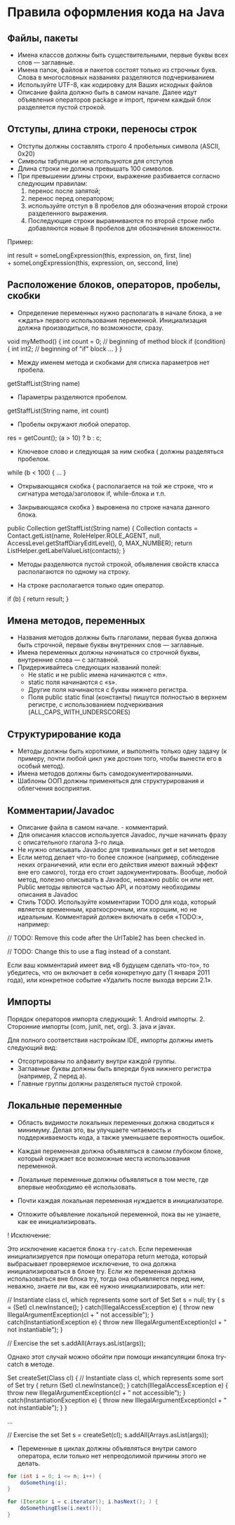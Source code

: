 # Правила оформления кода на Java

## Файлы, пакеты

* Имена классов должны быть существительными, первые буквы всех слов — заглавные.
* Имена папок, файлов и пакетов состоят только из строчных букв. Слова в многословных названиях разделяются подчеркиванием
* Используйте UTF-8,  как кодировку для Ваших исходных файлов
* Описание файла должно быть в самом начале. Далее идут объявления операторов package и import, причем каждый блок разделяется пустой строкой.

## Отступы, длина строки, переносы строк

* Отступы должны составлять строго 4 пробельных символа (ASCII, 0x20)
* Символы табуляции не используются для отступов 
* Длина строки не должна превышать 100 символов.
* При превышении длины строки, выражение разбивается согласно следующим правилам:
     1. перенос после запятой;
     2. перенос перед оператором;
     3. используйте отступ в 8 пробелов для обозначения второй строки разделенного выражения. 
     4. Последующие строки выравниваются по второй строке либо добавляются новые 8 пробелов для обозначения вложенности.

Пример:

int result = someLongExpression(this, expression, on, first, line)     
        + someLongExpression(this, expression, on, seccond, line) 

## Расположение блоков, операторов, пробелы, скобки

* Определение переменных нужно располагать в начале блока, а не «ждать» первого использования переменной. Инициализация должна производиться, по возможности, сразу.

void myMethod() {
    int count = 0; // beginning of method block
    if (condition) {
        int int2; // beginning of "if" block
        ...
    }
}

* Между именем метода и скобками для списка параметров нет пробела.

getStaffList(String name)

* Параметры разделяются пробелом.

getStaffList(String name, int count)

* Пробелы окружают любой оператор.

res = getCount();
(a > 10) ? b : c;

* Ключевое слово и следующая за ним скобка ( должны разделяться пробелом.

while (b < 100) {
    …
}

* Открывающаяся скобка { располагается на той же строке, что и сигнатура метода/заголовок if, while-блока и т.п.

* Закрывающаяся скобка } выровнена по строке начала данного блока.

public Collection getStaffList(String name) {
    Collection contacts = Contact.getList(name, RoleHelper.ROLE_AGENT, null,
    AccessLevel.getStaffDiaryEditLevel(), 0, MAX_NUMBER);
    return ListHelper.getLabelValueList(contacts);
}

* Методы разделяются пустой строкой, объявления свойств класса располагаются по одному на строку.

* На строке располагается только один оператор.

if (b) {
    return result;
}

## Имена методов, переменных

* Названия методов должны быть глаголами, первая буква должна быть строчной, первые буквы внутренних слов — заглавные.
* Имена переменных должны начинаться со строчной буквы, внутренние слова — с заглавной.
* Придерживайтесь следующих названий полей:
     * Не static и не public имена начинаются c «m».
     * static поля начинаются с «s».
     * Другие поля начинаются с буквы нижнего регистра.
     * Поля public static final (константы) пишутся полностью в верхнем регистре, с использованием подчеркивания (ALL_CAPS_WITH_UNDERSCORES)


## Структурирование кода

* Методы должны быть короткими, и выполнять только одну задачу (к примеру, почти любой цикл уже достоин того, чтобы вынести его в особый метод).
* Имена методов должны быть самодокументированными.
* Шаблоны ООП должны применяться для структурирования и облегчения восприятия.


## Комментарии/Javadoc

* Описание файла в самом начале. - комментарий.
* Для описания классов  используется Javadoc, лучше начинать фразу с описательного глагола 3-го лица. 
* Не нужно описывать Javadoc для тривиальных get и set методов
* Если метод делает что-то более сложное (например, соблюдение неких ограничений, или если его действия имеют важный эффект вне его самого), тогда его стоит задокументировать. Вообще, любой метод, полезно описывать в Javadoc, неважно public он или нет. Public методы являются частью API, и поэтому необходимы описания в Javadoc
* Стиль TODO. Используйте комментарии TODO для кода, который является временным, краткосрочным, или хорошим, но не идеальным. Комментарий должен включать в себя «TODO:», например:

// TODO: Remove this code after the UrlTable2 has been checked in.

// TODO: Change this to use a flag instead of a constant.

Если ваш комментарий имеет вид «В будущем сделать что-то», то убедитесь, что он включает в себя конкретную дату (1 января 2011 года), или конкретное событие «Удалить после выхода версии 2.1».


## Импорты

Порядок операторов импорта следующий:
     1. Android импорты.
     2. Сторонние импорты (com, junit, net, org).
     3. java и javax.

Для полного соответствия настройкам IDE, импорты должны иметь следующий вид:
* Отсортированы по алфавиту внутри каждой группы.
* Заглавные буквы должны быть впереди букв нижнего регистра (например, Z перед a).
* Главные группы должны разделяться пустой строкой.


## Локальные переменные 

* Область видимости локальных переменных должна сводиться к минимуму. Делая это, вы улучшаете читаемость и поддерживаемость кода, а также уменьшаете вероятность ошибок.
* Каждая переменная должна объявляться в самом глубоком блоке, который окружает все возможные места использования переменной.

* Локальные переменные должны объявляться в том месте, где впервые необходимо её использовать. 
* Почти каждая локальная переменная нуждается в инициализаторе. 
* Отложите объявление локальной переменной, пока вы не узнаете, как ее инициализировать.

! Исключение:

Это исключение касается блока `try-catch`. Если переменная инициализируется при помощи оператора return метода, который выбрасывает проверяемое исключение, то она должна инициализироваться в блоке try. Если же переменная должна использоваться вне блока try, тогда она объявляется перед ним, неважно, знаете ли вы, как её нужно инициализировать, или нет:

// Instantiate class cl, which represents some sort of Set 
Set s = null;
try {
    s = (Set) cl.newInstance();
} catch(IllegalAccessException e) {
    throw new IllegalArgumentException(cl + " not accessible");
} catch(InstantiationException e) {
    throw new IllegalArgumentException(cl + " not instantiable");
}

// Exercise the set 
s.addAll(Arrays.asList(args));



Однако этот случай можно обойти при помощи инкапсуляции блока try-catch в методе.

Set createSet(Class cl) {
    // Instantiate class cl, which represents some sort of Set 
    try {
        return (Set) cl.newInstance();
    } catch(IllegalAccessException e) {
        throw new IllegalArgumentException(cl + " not accessible");
    } catch(InstantiationException e) {
        throw new IllegalArgumentException(cl + " not instantiable");
    }
}

...

// Exercise the set 
Set s = createSet(cl);
s.addAll(Arrays.asList(args));



* Переменные в циклах должны объявляться внутри самого оператора, если только нет непреодолимой причины этого не делать.
```java 
for (int i = 0; i <= n; i++) {
    doSomething(i);
}

for (Iterator i = c.iterator(); i.hasNext(); ) {
    doSomethingElse(i.next());
}
```
